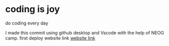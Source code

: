 # coding is joy


do coding every day

I made this commit using github desktop and Vscode with the help of NEOG camp.
first deploy website link
[website link](https://mohit-kumar.netlify.app/)
